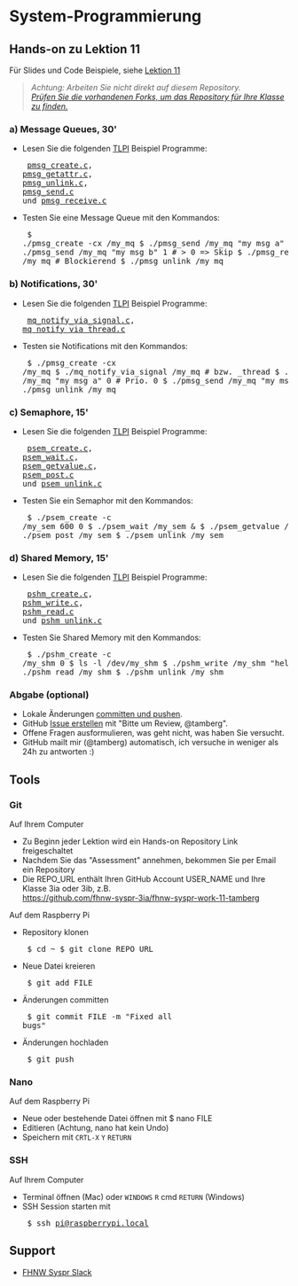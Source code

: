 # System-Programmierung
## Hands-on zu Lektion 11
Für Slides und Code Beispiele, siehe [Lektion 11](../../../fhnw-syspr/blob/master/11/README.md)

> *Achtung: Arbeiten Sie nicht direkt auf diesem Repository.*<br/>
> *[Prüfen Sie die vorhandenen Forks, um das Repository für Ihre Klasse zu finden.](../../network/members)*

### a) Message Queues, 30'
* Lesen Sie die folgenden [TLPI](http://man7.org/tlpi/) Beispiel Programme:<pre>
[pmsg_create.c](http://man7.org/tlpi/code/online/book/pmsg/pmsg_create.c.html), [pmsg_getattr.c](http://man7.org/tlpi/code/online/book/pmsg/pmsg_getattr.c.html), [pmsg_unlink.c](http://man7.org/tlpi/code/online/book/pmsg/pmsg_unlink.c.html), [pmsg_send.c](http://man7.org/tlpi/code/online/book/pmsg/pmsg_send.c.html) und [pmsg_receive.c](http://man7.org/tlpi/code/online/book/pmsg/pmsg_receive.c.html)</pre>
* Testen Sie eine Message Queue mit den Kommandos:<pre>
    $ ./pmsg_create -cx /my_mq
    $ ./pmsg_send /my_mq "my msg a" 0 # Prio. 0
    $ ./pmsg_send /my_mq "my msg b" 1 # > 0 => Skip
    $ ./pmsg_receive /my_mq # Blockierend
    $ ./pmsg_unlink /my_mq</pre>

### b) Notifications, 30'
* Lesen Sie die folgenden [TLPI](http://man7.org/tlpi/) Beispiel Programme:<pre>
[mq_notify_via_signal.c](http://man7.org/tlpi/code/online/book/pmsg/mq_notify_via_signal.c.html), [mq_notify_via_thread.c](http://man7.org/tlpi/code/online/book/pmsg/mq_notify_via_thread.c.html)</pre>
* Testen sie Notifications mit den Kommandos:<pre>
$ ./pmsg_create -cx /my_mq
$ ./mq_notify_via_signal /my_mq # bzw. _thread
$ ./pmsg_send /my_mq "my msg a" 0 # Prio. 0
$ ./pmsg_send /my_mq "my msg b" 0
$ ./pmsg_unlink /my_mq</pre>

### c) Semaphore, 15'
* Lesen Sie die folgenden [TLPI](http://man7.org/tlpi/) Beispiel Programme:<pre>
[psem_create.c](http://man7.org/tlpi/code/online/book/psem/psem_create.c.html), [psem_wait.c](http://man7.org/tlpi/code/online/book/psem/psem_wait.c.html), [psem_getvalue.c](http://man7.org/tlpi/code/online/book/psem/psem_getvalue.c.html), [psem_post.c](http://man7.org/tlpi/code/online/book/psem/psem_post.c.html) und [psem_unlink.c](http://man7.org/tlpi/code/online/book/psem/psem_unlink.c.html)</pre>
* Testen Sie ein Semaphor mit den Kommandos:<pre>
$ ./psem_create -c /my_sem 600 0
$ ./psem_wait /my_sem &
$ ./psem_getvalue /my_sem
$ ./psem_post /my_sem
$ ./psem_unlink /my_sem</pre>

### d) Shared Memory, 15'
* Lesen Sie die folgenden [TLPI](http://man7.org/tlpi/) Beispiel Programme:<pre>
[pshm_create.c](http://man7.org/tlpi/code/online/book/pshm/pshm_create.c.html), [pshm_write.c](http://man7.org/tlpi/code/online/book/pshm/pshm_write.c.html), [pshm_read.c](http://man7.org/tlpi/code/online/book/pshm/pshm_read.c.html) und [pshm_unlink.c](http://man7.org/tlpi/code/online/book/pshm/pshm_unlink.c.html)</pre>
* Testen Sie Shared Memory mit den Kommandos:<pre>
$ ./pshm_create -c /my_shm 0
$ ls -l /dev/my_shm
$ ./pshm_write /my_shm "hello"
$ ./pshm_read /my_shm
$ ./pshm_unlink /my_shm</pre>

### Abgabe (optional)
* Lokale Änderungen [committen und pushen](#git).
* GitHub [Issue erstellen](../../issues/new) mit "Bitte um Review, @tamberg".
* Offene Fragen ausformulieren, was geht nicht, was haben Sie versucht.
* GitHub mailt mir (@tamberg) automatisch, ich versuche in weniger als 24h zu antworten :)

## Tools
### Git
Auf Ihrem Computer
* Zu Beginn jeder Lektion wird ein Hands-on Repository Link freigeschaltet
* Nachdem Sie das "Assessment" annehmen, bekommen Sie per Email ein Repository
* Die REPO_URL enthält Ihren GitHub Account USER_NAME und Ihre Klasse 3ia oder 3ib, z.B.<br/>
            https://github.com/fhnw-syspr-3ia/fhnw-syspr-work-11-tamberg

Auf dem Raspberry Pi
* Repository klonen<pre>
    $ cd ~
    $ git clone REPO_URL</pre>
* Neue Datei kreieren<pre>
    $ git add FILE</pre>
* Änderungen committen<pre>
    $ git commit FILE -m "Fixed all bugs"</pre>
* Änderungen hochladen<pre>
    $ git push</pre>

### Nano
Auf dem Raspberry Pi
* Neue oder bestehende Datei öffnen mit $ nano FILE
* Editieren (Achtung, nano hat kein Undo)
* Speichern mit `CRTL-X` `Y` `RETURN`

### SSH
Auf Ihrem Computer
* Terminal öffnen (Mac) oder `WINDOWS` `R` cmd `RETURN` (Windows)
* SSH Session starten mit<pre>
    $ ssh pi@raspberrypi.local</pre>

## Support
- [FHNW Syspr Slack](https://fhnw-syspr.slack.com/)
